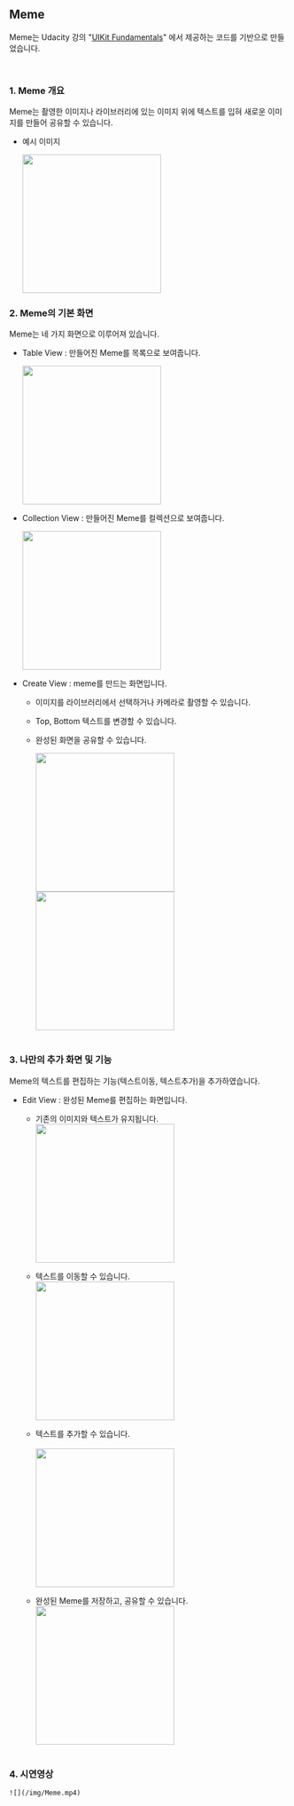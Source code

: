 ## Meme

Meme는 Udacity 강의 "[UIKit Fundamentals](https://classroom.udacity.com/courses/ud788/lessons/3499758725/concepts/36175187290923#)" 에서 제공하는 코드를 기반으로 만들었습니다.

<br />

### 1. Meme 개요
Meme는 촬영한 이미지나 라이브러리에 있는 이미지 위에 텍스트를 입혀 새로운 이미지를 만들어 공유할 수 있습니다.

* 예시 이미지
    
    <img src="/img/meme.png" width="250"></img>
    <br />

### 2. Meme의 기본 화면
Meme는  네 가지 화면으로 이루어져 있습니다.
* Table View : 만들어진 Meme를 목록으로 보여줍니다.

    <img src="/img/meme_table.png" width="250"></img>
    <br />

* Collection View : 만들어진 Meme를 컬렉션으로 보여줍니다.

    <img src="/img/meme_collection.png" width="250"></img>
    <br /> 

* Create View : meme를 만드는 화면입니다.
  - 이미지를 라이브러리에서 선택하거나 카메라로 촬영할 수 있습니다.
  - Top, Bottom 텍스트를 변경할 수 있습니다.
  - 완성된 화면을 공유할 수 있습니다.

    <img src="/img/meme_create.png" width="250"></img>
    <img src="/img/meme_create_share.png" width="250"></img>
    <br /><br />


### 3. 나만의 추가 화면 및 기능
Meme의 텍스트를 편집하는 기능(텍스트이동, 텍스트추가)을 추가하였습니다.

* Edit View : 완성된 Meme를 편집하는 화면입니다.
  - 기존의 이미지와 텍스트가 유지됩니다. <br />
    <img src="/img/edit.png" width="250"></img>
    <br />

  - 텍스트를 이동할 수 있습니다. <br />
    <img src="/img/text_move.png" width="250"></img>
    <br />

  - 텍스트를 추가할 수 있습니다. <br />  
    <img src="/img/text_add.png" width="250"></img>
    <br />

  - 완성된 Meme를 저장하고, 공유할 수 있습니다. <br />
    <img src="/img/share.png" width="250"></img>
    <br /><br />


### 4. 시연영상
    ![](/img/Meme.mp4)
